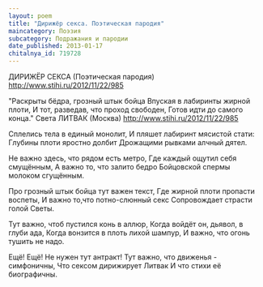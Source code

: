 ```yaml
---
layout: poem
title: "Дирижёр секса. Поэтическая пародия"
maincategory: Поэзия
subcategory: Подражания и пародии
date_published: 2013-01-17
chitalnya_id: 719728
---
```




ДИРИЖЁР СЕКСА
(Поэтическая пародия)
<a rel="nofollow" target="_blank" href=http://www.stihi.ru/2012/11/22/985 >http://www.stihi.ru/2012/11/22/985</a>

"Раскрыты бёдра, грозный штык бойца
Впуская в лабиринты жирной плоти,
И тот, разведав, что проход свободен,
Готов идти до самого конца."
Света ЛИТВАК (Москва)
<a rel="nofollow" target="_blank" href=http://www.stihi.ru/2012/11/22/985 >http://www.stihi.ru/2012/11/22/985</a>

Сплелись тела в единый монолит,
И пляшет лабиринт мясистой cтати:
Глубины плоти яростно долбит
Дрожащими рывками алчный дятел.

Не важно здесь, что рядом есть метро,
Где каждый ощутил себя смущённым,
А важно то, что залито бедро
Бойцовской спермы молоком сгущённым.

Про грозный штык бойца тут важен текст,
Где жирной плоти пропасти воспеты,
И важно то,что потно-слюнный секс
Сопровождает страсти голой Светы.

Тут важно, чтоб пустился конь в аллюр,
Когда войдёт он, дьявол, в глуби ада,
Когда вонзится в плоть лихой шампур,
И важно, что огонь тушить не надо.

Ещё! Ещё! Не нужен тут антракт!
Тут важно, что движенья - симфоничны,
Что сексом дирижирует Литвак
И что стихи её биографичны.






